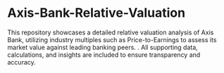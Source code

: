 # Axis-Bank-Relative-Valuation
This repository showcases a detailed relative valuation analysis of Axis Bank, utilizing industry multiples such as  Price-to-Earnings to assess its market value against leading banking peers. . All supporting data, calculations, and insights are included to ensure transparency and accuracy.
